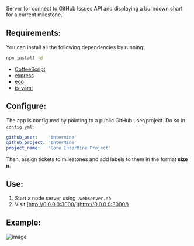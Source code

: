 Server for connect to GitHub Issues API and displaying a burndown chart for a current milestone.

## Requirements:

You can install all the following dependencies by running:

```bash
npm install -d
```

- [CoffeeScript](http://coffeescript.org/)
- [express](http://expressjs.com/)
- [eco](https://github.com/sstephenson/eco)
- [js-yaml](https://github.com/visionmedia/js-yaml)

## Configure:

The app is configured by pointing to a public GitHub user/project. Do so in `config.yml`:

```yaml
github_user:    'intermine'
github_project: 'InterMine'
project_name:   'Core InterMine Project'
```

Then, assign tickets to milestones and add labels to them in the format **size n**.

## Use:

1. Start a node server using `.webserver.sh`.
2. Visit [http://0.0.0.0:3000/](http://0.0.0.0:3000/)

## Example:

![image](https://raw.github.com/radekstepan/github-burndown-chart/master/example.png)